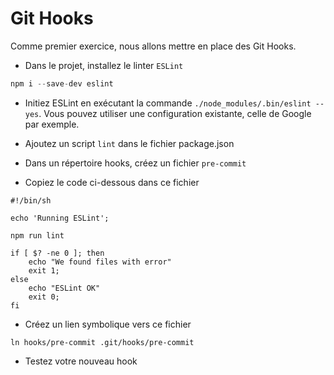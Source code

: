 # Git Hooks

Comme premier exercice, nous allons mettre en place des Git Hooks. 

* Dans le projet, installez le linter `ESLint`

```javascript
npm i --save-dev eslint
```

* Initiez ESLint en exécutant la commande `./node_modules/.bin/eslint --yes`. Vous pouvez utiliser une configuration existante, celle de Google par exemple.

* Ajoutez un script `lint` dans le fichier package.json

* Dans un répertoire hooks, créez un fichier `pre-commit`

* Copiez le code ci-dessous dans ce fichier

```shell
#!/bin/sh

echo 'Running ESLint';

npm run lint

if [ $? -ne 0 ]; then
    echo "We found files with error"
    exit 1;
else
    echo "ESLint OK"
    exit 0;
fi
```

* Créez un lien symbolique vers ce fichier

```shell
ln hooks/pre-commit .git/hooks/pre-commit
```

* Testez votre nouveau hook